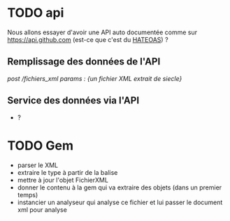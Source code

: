 # TODO api

Nous allons essayer d'avoir une API auto documentée comme sur https://api.github.com (est-ce que c'est du [HATEOAS](https://fr.wikipedia.org/wiki/HATEOAS)) ?

## Remplissage des données de l'API

_post /fichiers_xml params : {un fichier XML extrait de siecle}_

## Service des données via l'API

- ?


# TODO Gem

- parser le XML
- extraire le type à partir de la balise 
- mettre à jour l'objet FichierXML
- donner le contenu à la gem qui va extraire des objets (dans un premier temps)
- instancier un analyseur qui analyse ce fichier et lui passer le document xml pour analyse


